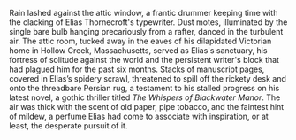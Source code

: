 Rain lashed against the attic window, a frantic drummer keeping time with the clacking of Elias Thornecroft's typewriter.  Dust motes, illuminated by the single bare bulb hanging precariously from a rafter, danced in the turbulent air. The attic room, tucked away in the eaves of his dilapidated Victorian home in Hollow Creek, Massachusetts, served as Elias's sanctuary, his fortress of solitude against the world and the persistent writer's block that had plagued him for the past six months.  Stacks of manuscript pages, covered in Elias’s spidery scrawl, threatened to spill off the rickety desk and onto the threadbare Persian rug, a testament to his stalled progress on his latest novel, a gothic thriller titled *The Whispers of Blackwater Manor*. The air was thick with the scent of old paper, pipe tobacco, and the faintest hint of mildew, a perfume Elias had come to associate with inspiration, or at least, the desperate pursuit of it.
